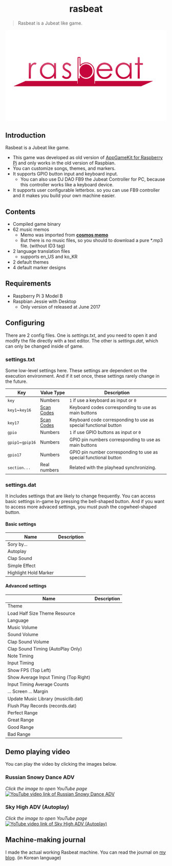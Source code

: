 <h1 align="center">rasbeat</h1>

> Rasbeat is a Jubeat like game.

![Logo of Rasbeat](logo.png)

##  Introduction

Rasbeat is a Jubeat like game.

- This game was developed as old version of [AppGameKit for Raspberry Pi](https://www.appgamekit.com/agk-pi) and only works in the old version of Raspbian.
- You can customize songs, themes, and markers.
- It supports GPIO button input and keyboard input.
  - You can also use DJ DAO FB9 the Jubeat Controller for PC, because this controller works like a keyboard device.
- It supports user configurable letterbox. so you can use FB9 controller and it makes you build your own machine easier.

## Contents

- Compiled game binary
- 62 music memos
  - Memo was imported from **[cosmos memo](https://w.atwiki.jp/cosmos_memo)**
  - But there is no music files, so you should to download a pure *.mp3 file. (without ID3 tag)
- 2 language translation files
  - supports en_US and ko_KR
- 2 default themes
- 4 default marker designs

## Requirements

- Raspberry Pi 3 Model B
- Raspbian Jessie with Desktop
  - Only version of released at June 2017

## Configuring

There are 2 config files.
One is *settings.txt*, and you need to open it and modify the file directly with a text editor.
The other is *settings.dat*, which can only be changed inside of game.

### settings.txt

Some low-level settings here.
These settings are dependent on the execution environment.
And if it set once, these settings rarely change in the future.

| Key              | Value Type   | Description                                                       |
| ---------------- | ------------ | ----------------------------------------------------------------- |
| `key`            | Numbers      | `1` if use a keyboard as input or `0`                             |
| `key1`~`key16`   | [Scan Codes] | Keyboard codes corresponding to use as main buttons               |
| `key17`          | [Scan Codes] | Keyboard code corresponding to use as special functional button   |
| `gpio`           | Numbers      | `1` if use GPIO buttons as input or `0`                           |
| `gpip1`~`gpip16` | Numbers      | GPIO pin numbers corresponding to use as main buttons             |
| `gpio17`         | Numbers      | GPIO pin number corresponding to use as special functional button |
| `section...`     | Real numbers | Related with the playhead synchronizing.                          |

### settings.dat

It includes settings that are likely to change frequently.
You can access basic settings in-game by pressing the bell-shaped button.
And if you want to access more advaced settings, you must push the cogwheel-shaped button.

#### Basic settings

| Name                  | Description |
| --------------------- | ----------- |
| Sory by...            |             |
| Autoplay              |             |
| Clap Sound            |             |
| Simple Effect         |             |
| Highlight Hold Marker |             |

#### Advanced settings

| Name                                  | Description |
| ------------------------------------- | ----------- |
| Theme                                 |             |
| Load Half Size Theme Resource         |             |
| Language                              |             |
| Music Volume                          |             |
| Sound Volume                          |             |
| Clap Sound Volume                     |             |
| Clap Sound Timing (AutoPlay Only)     |             |
| Note Timing                           |             |
| Input Timing                          |             |
| Show FPS (Top Left)                   |             |
| Show Average Input Timing (Top Right) |             |
| Input Timing Average Counts           |             |
| ... Screen ... Margin                 |             |
| Update Music Library (musiclib.dat)   |             |
| Flush Play Records (records.dat)      |             |
| Perfect Range                         |             |
| Great Range                           |             |
| Good Range                            |             |
| Bad Range                             |             |

## Demo playing video

You can play the video by clicking the images below.

### Russian Snowy Dance ADV

*Click the image to open YouTube page*
[![YouTube video link of Russian Snowy Dance ADV](http://img.youtube.com/vi/jiUnu_zeroI/0.jpg)](https://youtu.be/jiUnu_zeroI)

### Sky High ADV (Autoplay)

*Click the image to open YouTube page*
[![YoTube video link of Sky High ADV (Autoplay)](http://img.youtube.com/vi/CnbSosCr9Ec/0.jpg)](https://youtu.be/CnbSosCr9Ec)

## Machine-making journal

I made the actual working Rasbeat machine.
You can read the journal on [my blog](https://rsatang5.blog.me/221174472581). (in Korean language)

[Scan Codes]: https://www.appgamekit.com/documentation/guides/scancodes.htm